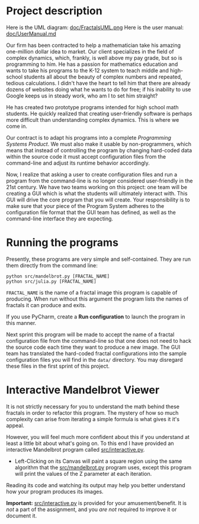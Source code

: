 # Project description

Here is the UML diagram: [doc/FractalsUML.png](doc/FractalsUML.png)
Here is the user manual: [doc/UserManual.md](doc/UserManual.md)

Our firm has been contracted to help a mathematician take his amazing
one-million dollar idea to market.  Our client specializes in the field of
complex dynamics, which, frankly, is well above my pay grade, but so is
programming to him.  He has a passion for mathematics education and wants to
take his programs to the K-12 system to teach middle and high-school students
all about the beauty of complex numbers and repeated, tedious calculations.  I
didn't have the heart to tell him that there are already dozens of websites
doing what he wants to do for free; if his inability to use Google keeps us in
steady work, who am I to set him straight?

He has created two prototype programs intended for high school math students.
He quickly realized that creating user-friendly software is perhaps more
difficult than understanding complex dynamics.  This is where we come in.

Our contract is to adapt his programs into a complete *Programming Systems
Product*.  We must also make it usable by non-programmers, which means that
instead of controlling the program by changing hard-coded data within the
source code it must accept configuration files from the command-line and
adjust its runtime behavior accordingly.

Now, I realize that asking a user to create configuration files and run a
program from the command-line is no longer considered user-friendly in the
21st century.  We have two teams working on this project: one team will be
creating a GUI which is what the students will ultimately interact with.  This
GUI will drive the core program that you will create.  Your responsibility is
to make sure that your piece of the Program System adheres to the
configuration file format that the GUI team has defined, as well as the
command-line interface they are expecting.



# Running the programs

Presently, these programs are very simple and self-contained.  They are run
them directly from the command line:

    python src/mandelbrot.py [FRACTAL_NAME]
    python src/julia.py [FRACTAL_NAME]

`FRACTAL_NAME` is the name of a fractal image this program is capable of
producing.  When run without this argument the program lists the names of
fractals it can produce and exits.

If you use PyCharm, create a **Run configuration** to launch the program in
this manner.

Next sprint this program will be made to accept the name of a fractal
configuration file from the command-line so that one does not need to hack the
source code each time they want to produce a new image.  The GUI team has
translated the hard-coded fractal configurations into the sample configuration
files you will find in the `data/` directory.  You may disregard these files in
the first sprint of this project.



# Interactive Mandelbrot Viewer

It is not strictly necessary for you to understand the math behind these
fractals in order to refactor this program.  The mystery of how so much
complexity can arise from iterating a simple formula is what gives it it's
appeal.

However, you will feel much more confident about this if you understand at
least a little bit about what's going on.  To this end I have provided an
interactive Mandelbrot program called [src/interactive.py](src/interactive.py).

* Left-Clicking on its Canvas will paint a square region using the same
  algorithm that the [src/mandelbrot.py](src/mandelbrot.py) program uses,
  except this program will print the values of the Z parameter at each
  iteration.

Reading its code and watching its output may help you better understand how
your program produces its images.

**Important:** [src/interactive.py](src/interactive.py) is provided for your
amusement/benefit.  It is *not* a part of the assignment, and you *are not*
required to improve it or document it.
